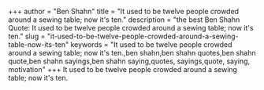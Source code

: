 +++
author = "Ben Shahn"
title = "It used to be twelve people crowded around a sewing table; now it's ten."
description = "the best Ben Shahn Quote: It used to be twelve people crowded around a sewing table; now it's ten."
slug = "it-used-to-be-twelve-people-crowded-around-a-sewing-table-now-its-ten"
keywords = "It used to be twelve people crowded around a sewing table; now it's ten.,ben shahn,ben shahn quotes,ben shahn quote,ben shahn sayings,ben shahn saying,quotes, sayings,quote, saying, motivation"
+++
It used to be twelve people crowded around a sewing table; now it's ten.
